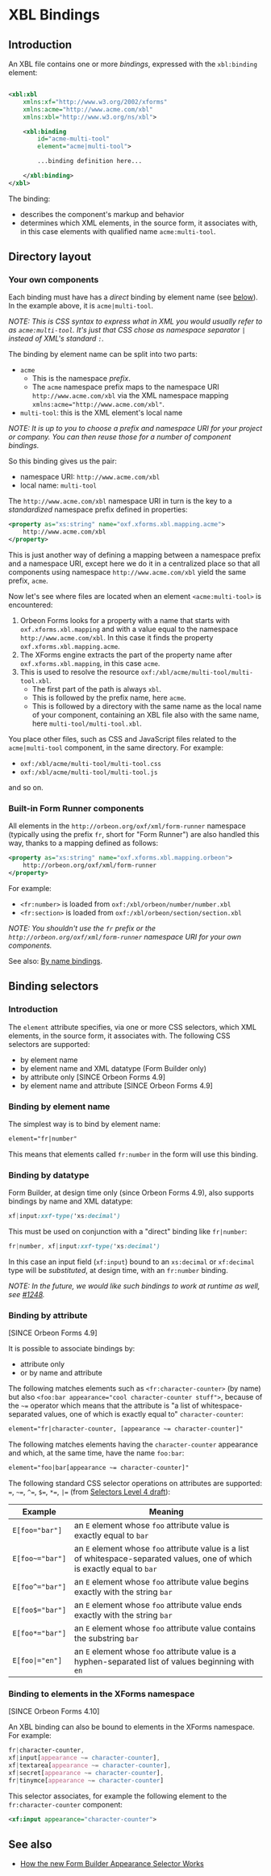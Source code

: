 # XBL Bindings



## Introduction

An XBL file contains one or more *bindings*, expressed with the `xbl:binding` element:

```xml

<xbl:xbl
    xmlns:xf="http://www.w3.org/2002/xforms"
    xmlns:acme="http://www.acme.com/xbl"
    xmlns:xbl="http://www.w3.org/ns/xbl">

    <xbl:binding
        id="acme-multi-tool"
        element="acme|multi-tool">

        ...binding definition here...

    </xbl:binding>
</xbl>
```

The binding:

- describes the component's markup and behavior
- determines which XML elements, in the source form, it associates with, in this case elements with qualified name `acme:multi-tool`.

## Directory layout

### Your own components

Each binding must have has a *direct* binding by element name (see [below](#binding-by-element-name)). In the example above, it is `acme|multi-tool`.

*NOTE: This is CSS syntax to express what in XML you would usually refer to as `acme:multi-tool`. It's just that CSS chose as namespace separator `|` instead of XML's standard `:`.*

The binding by element name can be split into two parts:

- `acme`
    - This is the namespace *prefix*.
    - The `acme` namespace prefix maps to the namespace URI `http://www.acme.com/xbl` via the XML namespace mapping `xmlns:acme="http://www.acme.com/xbl"`.
- `multi-tool`: this is the XML element's local name

*NOTE: It is up to you to choose a prefix and namespace URI for your project or company. You can then reuse those for a number of component bindings.*

So this binding gives us the pair:

- namespace URI: `http://www.acme.com/xbl`
- local name: `multi-tool`

The `http://www.acme.com/xbl` namespace URI in turn is the key to a *standardized* namespace prefix defined in properties:

```xml
<property as="xs:string" name="oxf.xforms.xbl.mapping.acme">
    http://www.acme.com/xbl
</property>
```

This is just another way of defining a mapping between a namespace prefix and a namespace URI, except here we do it in a centralized place so that all components using namespace `http://www.acme.com/xbl` yield the same prefix, `acme`.

Now let's see where files are located when an element `<acme:multi-tool>` is encountered:

1. Orbeon Forms looks for a property with a name that starts with `oxf.xforms.xbl.mapping` and with a value equal to the namespace `http://www.acme.com/xbl`. In this case it finds the property `oxf.xforms.xbl.mapping.acme`.
2. The XForms engine extracts the part of the property name after `oxf.xforms.xbl.mapping`, in this case `acme`.
3. This is used to resolve the resource `oxf:/xbl/acme/multi-tool/multi-tool.xbl`.
    - The first part of the path is always `xbl`.
    - This is followed by the prefix name, here `acme`.
    - This is followed by a directory with the same name as the local name of your component, containing an XBL file also with the same name, here `multi-tool/multi-tool.xbl`.


You place other files, such as CSS and JavaScript files related to the `acme|multi-tool` component, in the same directory. For example:

- `oxf:/xbl/acme/multi-tool/multi-tool.css`
- `oxf:/xbl/acme/multi-tool/multi-tool.js`

and so on.

### Built-in Form Runner components

All elements in the `http://orbeon.org/oxf/xml/form-runner` namespace (typically using the prefix `fr`, short for "Form Runner") are also handled this way, thanks to a mapping defined as follows:

```xml
<property as="xs:string" name="oxf.xforms.xbl.mapping.orbeon">
    http://orbeon.org/oxf/xml/form-runner
</property>
```

For example:

- `<fr:number>` is loaded from `oxf:/xbl/orbeon/number/number.xbl`
- `<fr:section>` is loaded from `oxf:/xbl/orbeon/section/section.xbl`

*NOTE: You shouldn't use the `fr` prefix or the `http://orbeon.org/oxf/xml/form-runner` namespace URI for your own components.*

See also: [By name bindings](library.md#by-name-bindings).

## Binding selectors

### Introduction

The `element` attribute specifies, via one or more CSS selectors, which XML elements, in the source form, it associates with. The following CSS selectors are supported:

- by element name
- by element name and XML datatype (Form Builder only)
- by attribute only [SINCE Orbeon Forms 4.9]
- by element name and attribute [SINCE Orbeon Forms 4.9]

### Binding by element name

The simplest way is to bind by element name:

```xml
element="fr|number"
```

This means that elements called `fr:number` in the form will use this binding.

### Binding by datatype

Form Builder, at design time only (since Orbeon Forms 4.9), also supports bindings by name and XML datatype:

```css
xf|input:xxf-type('xs:decimal')
```

This must be used on conjunction with a "direct" binding like `fr|number`:

```css
fr|number, xf|input:xxf-type('xs:decimal')
```

In this case an input field (`xf:input`) bound to an `xs:decimal` or `xf:decimal` type will be *substituted*, at design time, with an `fr:number` binding.

*NOTE: In the future, we would like such bindings to work at runtime as well, see [#1248](https://github.com/orbeon/orbeon-forms/issues/1248).*

### Binding by attribute

[SINCE Orbeon Forms 4.9]

It is possible to associate bindings by:

- attribute only
- or by name and attribute

The following matches elements such as `<fr:character-counter>` (by name) but also `<foo:bar appearance="cool character-counter stuff">`,
because of the `~=` operator which means that the attribute is "a list of whitespace-separated values, one of which is exactly equal to"
`character-counter`:

```xml
element="fr|character-counter, [appearance ~= character-counter]"
```

The following matches elements having the `character-counter` appearance and which, at the same time, have the name `foo:bar`:

```xml
element="foo|bar[appearance ~= character-counter]"
```

The following standard CSS selector operations on attributes are supported: `=`, `~=`, `^=`, `$=`, `*=`, `|=` (from [Selectors Level 4 draft](http://dev.w3.org/csswg/selectors-4/)):

|Example        |Meaning|
|---------------|-------|
|`E[foo="bar"]`	|an `E` element whose `foo` attribute value is exactly equal to `bar`|
|`E[foo~="bar"]`|an `E` element whose `foo` attribute value is a list of whitespace-separated values, one of which is exactly equal to `bar`|
|`E[foo^="bar"]`|an `E` element whose `foo` attribute value begins exactly with the string `bar`|
|`E[foo$="bar"]`|an `E` element whose `foo` attribute value ends exactly with the string `bar`|
|`E[foo*="bar"]`|an `E` element whose `foo` attribute value contains the substring `bar`|
|<code>E[foo&#124;="en"]</code>	|an `E` element whose `foo` attribute value is a hyphen-separated list of values beginning with `en`|

### Binding to elements in the XForms namespace

[SINCE Orbeon Forms 4.10]

An XBL binding can also be bound to elements in the XForms namespace. For example:

```css
fr|character-counter,
xf|input[appearance ~= character-counter],
xf|textarea[appearance ~= character-counter],
xf|secret[appearance ~= character-counter],
fr|tinymce[appearance ~= character-counter]
```

This selector associates, for example the following element to the `fr:character-counter` component:

```xml
<xf:input appearance="character-counter">
```

## See also

- [How the new Form Builder Appearance Selector Works](https://blog.orbeon.com/2015/06/how-new-form-builder-appearance.html)
